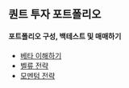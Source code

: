## 퀀트 투자 포트폴리오

#### 포트폴리오 구성, 백테스트 및 매매하기
- [베타 이해하기](포트폴리오%20구성,%20백테스트%20및%20매매하기/1.베타%20이해하기.ipynb)
- [벨류 전략](포트폴리오%20구성,%20백테스트%20및%20매매하기/2.벨류%20전략.ipynb)
- [모멘텀 전략](포트폴리오%20구성,%20백테스트%20및%20매매하기/3.모멘텀%20전략.ipynb)